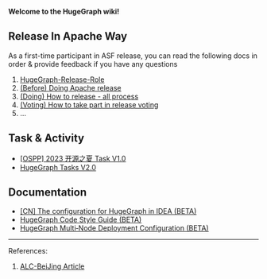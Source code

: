 **Welcome to the HugeGraph wiki!**

## Release In Apache Way 

As a first-time participant in ASF release, you can read the following docs in order & provide feedback if you have any questions

1. [HugeGraph-Release-Role](https://github.com/apache/incubator-hugegraph/wiki/HugeGraph-Release-Role)
2. [(Before) Doing Apache release](https://github.com/apache/incubator-hugegraph/wiki/Apache-%E5%8F%91%E7%89%88%E6%B3%A8%E6%84%8F%E4%BA%8B%E9%A1%B9)
3. [(Doing) How to release - all process](https://github.com/apache/incubator-hugegraph/wiki/HugeGraph-Release-V1.2)
4. [(Voting) How to take part in release voting](https://github.com/apache/incubator-hugegraph/wiki/Release-Voting)
5. ...


## Task & Activity

- [[OSPP] 2023 开源之夏 Task V1.0](https://github.com/apache/incubator-hugegraph/wiki/%5BOSPP%5D-%E5%BC%80%E6%BA%90%E4%B9%8B%E5%A4%8F-proposal)
- [HugeGraph Tasks V2.0](https://github.com/apache/incubator-hugegraph/wiki/HugeGraph-Tasks-V2.0)

## Documentation

- [[CN] The configuration for HugeGraph in IDEA (BETA)](https://github.com/apache/incubator-hugegraph/wiki/The-configuration-for-HugeGraph-in-IDEA-(BETA))
- [HugeGraph Code Style Guide (BETA)](https://github.com/apache/incubator-hugegraph/wiki/HugeGraph-Code-Style-Guide)
- [HugeGraph Multi‐Node Deployment Configuration (BETA)](https://github.com/apache/incubator-hugegraph/wiki/HugeGraph-Multi%E2%80%90Node-Deployment-Configuration)

---

References:

1. [ALC-BeiJing Article](https://alc-beijing.github.io/alc-site/post/apache-policy/asf-release-notes/)